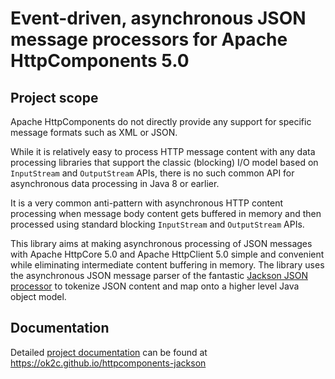 # Event-driven, asynchronous JSON message processors for Apache HttpComponents 5.0

## Project scope

Apache HttpComponents do not directly provide any support for specific message formats such as XML or JSON.

While it is relatively easy to process HTTP message content with any data processing libraries 
that support the classic (blocking) I/O model based on `InputStream` and `OutputStream` APIs,
there is no such common API for asynchronous data processing in Java 8 or earlier. 

It is a very common anti-pattern with asynchronous HTTP content processing when message body content
gets buffered in memory and then processed using standard blocking `InputStream` and `OutputStream` 
APIs.

This library aims at making asynchronous processing of JSON messages with Apache HttpCore 5.0 and 
Apache HttpClient 5.0 simple and convenient while eliminating intermediate content buffering in memory.
The library uses the asynchronous JSON message parser of the fantastic 
[Jackson JSON processor](https://github.com/FasterXML/jackson) to tokenize JSON content and map onto
a higher level Java object model.

## Documentation

Detailed [project documentation](https://ok2c.github.io/httpcomponents-jackson) can be found at
https://ok2c.github.io/httpcomponents-jackson
